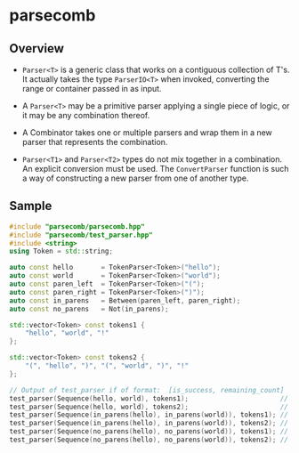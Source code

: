 # parsecomb


## Overview

- `Parser<T>` is a generic class that works on a contiguous collection of T's. It actually takes the type `ParserIO<T>` when invoked, converting the range or container passed in as input.

- A `Parser<T>` may be a primitive parser applying a single piece of logic, or it may be any combination thereof.

- A Combinator takes one or multiple parsers and wrap them in a new parser that represents the combination.

- `Parser<T1>` and `Parser<T2>` types do not mix together in a combination. An explicit conversion must be used. The `ConvertParser` function is such a way of constructing a new parser from one of another type.


## Sample

```cpp
#include "parsecomb/parsecomb.hpp"
#include "parsecomb/test_parser.hpp"
#include <string>
using Token = std::string;

auto const hello       = TokenParser<Token>("hello");
auto const world       = TokenParser<Token>("world");
auto const paren_left  = TokenParser<Token>("(");
auto const paren_right = TokenParser<Token>(")");
auto const in_parens   = Between(paren_left, paren_right);
auto const no_parens   = Not(in_parens);

std::vector<Token> const tokens1 {
    "hello", "world", "!"
};

std::vector<Token> const tokens2 {
    "(", "hello", ")", "(", "world", ")", "!"
};

// Output of test_parser if of format:  [is_success, remaining_count]
test_parser(Sequence(hello, world), tokens1);                       // [true, 1]
test_parser(Sequence(hello, world), tokens2);                       // [false,7]
test_parser(Sequence(in_parens(hello), in_parens(world)), tokens1); // [false,3]
test_parser(Sequence(in_parens(hello), in_parens(world)), tokens2); // [true, 1]
test_parser(Sequence(no_parens(hello), no_parens(world)), tokens1); // [true, 1]
test_parser(Sequence(no_parens(hello), no_parens(world)), tokens2); // [false,7]
```
